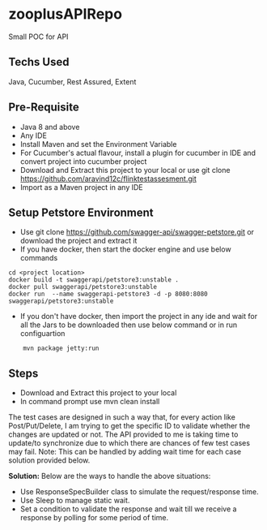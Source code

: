 # zooplusAPIRepo
Small POC for API

## Techs Used
Java, Cucumber, Rest Assured, Extent

## Pre-Requisite
- Java 8 and above
- Any IDE
- Install Maven and set the Environment Variable
- For Cucumber's actual flavour, install a plugin for cucumber in IDE and convert project into cucumber project
- Download and Extract this project to your local or use git clone https://github.com/aravind12c/flinktestassesment.git
- Import as a Maven project in any IDE

## Setup Petstore Environment
- Use git clone https://github.com/swagger-api/swagger-petstore.git or download the project and extract it
- If you have docker, then start the docker engine and use below commands
```
cd <project location>
docker build -t swaggerapi/petstore3:unstable .
docker pull swaggerapi/petstore3:unstable
docker run  --name swaggerapi-petstore3 -d -p 8080:8080 swaggerapi/petstore3:unstable
```
- If you don't have docker, then import the project in any ide and wait for all the Jars to be downloaded then use below command or in run configuartion
```
    mvn package jetty:run
```
    
## Steps
- Download and Extract this project to your local 
- In command prompt use mvn clean install


The test cases are designed in such a way that, for every action like Post/Put/Delete, I am trying to get the specific ID to validate whether the changes are updated or not. The API provided to me is taking time to update/to synchronize due to which there are chances of few test cases may fail.
Note: This can be handled by adding wait time for each case solution provided below.

**Solution:**
Below are the ways to handle the above situations:
- Use ResponseSpecBuilder class to simulate the request/response time.
- Use Sleep to manage static wait.
- Set a condition to validate the response and wait till we receive a response by polling for some period of time.
